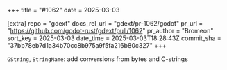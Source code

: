 +++
title = "#1062"
date = 2025-03-03

[extra]
repo = "gdext"
docs_rel_url = "gdext/pr-1062/godot"
pr_url = "https://github.com/godot-rust/gdext/pull/1062"
pr_author = "Bromeon"
sort_key = 2025-03-03
date_time = 2025-03-03T18:28:43Z
commit_sha = "37bb78eb7d1a34b70cc8b975a9f5fa216b80c327"
+++

`GString`, `StringName`: add conversions from bytes and C-strings

